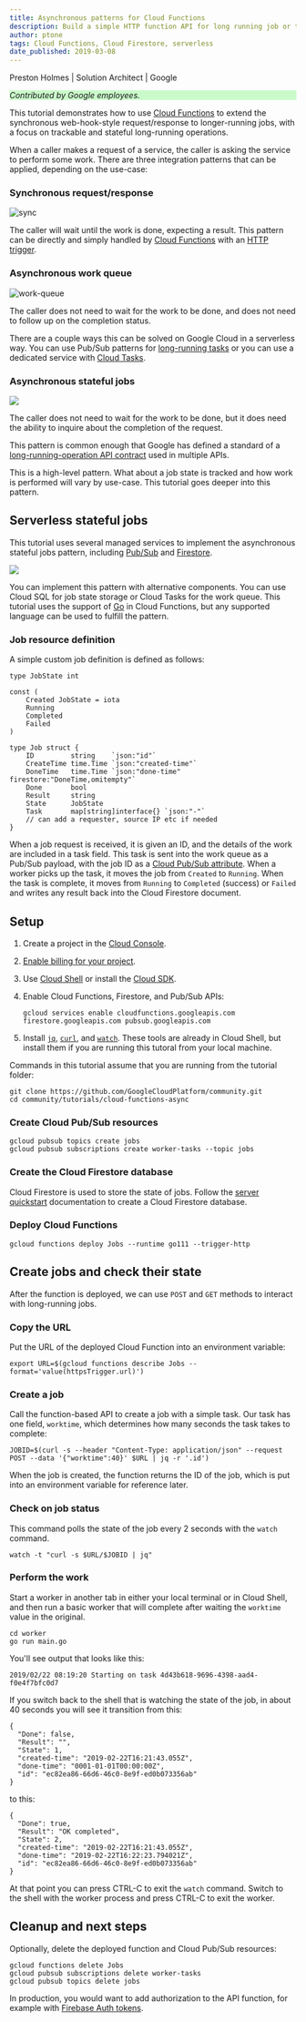 ```yaml
---
title: Asynchronous patterns for Cloud Functions
description: Build a simple HTTP function API for long running job or tasks.
author: ptone
tags: Cloud Functions, Cloud Firestore, serverless
date_published: 2019-03-08
---
```


Preston Holmes | Solution Architect | Google

<p style="background-color:#CAFACA;"><i>Contributed by Google employees.</i></p>

This tutorial demonstrates how to use [Cloud Functions](https://cloud.google.com/functions/) to extend the synchronous
web-hook-style request/response to longer-running jobs, with a focus on trackable and stateful long-running operations.

When a caller makes a request of a service, the caller is asking the service to perform some work. There are three 
integration patterns that can be applied, depending on the use-case:

### Synchronous request/response

![sync](https://storage.googleapis.com/gcp-community/tutorials/cloud-functions-async/sync-request.png)

The caller will wait until the work is done, expecting a result. This pattern can be directly and simply handled
by [Cloud Functions](https://cloud.google.com/functions/) with
an [HTTP trigger](https://cloud.google.com/functions/docs/calling/http).

### Asynchronous work queue

![work-queue](https://storage.googleapis.com/gcp-community/tutorials/cloud-functions-async/work-queue.png)

The caller does not need to wait for the work to be done, and does not need to follow up on the completion status.

There are a couple ways this can be solved on Google Cloud in a serverless way. You can use Pub/Sub
patterns for [long-running tasks](https://cloud.google.com/solutions/using-cloud-pub-sub-long-running-tasks) or you
can use a dedicated service with [Cloud Tasks](https://cloud.google.com/tasks/).

### Asynchronous stateful jobs

![](https://storage.googleapis.com/gcp-community/tutorials/cloud-functions-async/stateful-job.png)

The caller does not need to wait for the work to be done, but it does need the ability to inquire about the completion
of the request.

This pattern is common enough that Google has defined a standard of a [long-running-operation API contract](https://github.com/googleapis/googleapis/tree/master/google/longrunning) used in multiple APIs.

This is a high-level pattern. What about a job state is tracked and how work is performed will vary by use-case.
This tutorial goes deeper into this pattern.

## Serverless stateful jobs

This tutorial uses several managed services to implement the asynchronous stateful jobs pattern,
including [Pub/Sub](https://cloud.google.com/pubsub/) and [Firestore](https://cloud.google.com/firestore/).

![](https://storage.googleapis.com/gcp-community/tutorials/cloud-functions-async/arch.png)

You can implement this pattern with alternative components. You can use Cloud SQL for job state storage or Cloud
Tasks for the work queue. This tutorial uses the support of [Go](https://golang.org/) in Cloud Functions, but any
supported language can be used to fulfill the pattern.

### Job resource definition

A simple custom job definition is defined as follows:

    type JobState int

    const (
        Created JobState = iota
        Running
        Completed
        Failed
    )

    type Job struct {
        ID         string    `json:"id"`
        CreateTime time.Time `json:"created-time"`
        DoneTime   time.Time `json:"done-time" firestore:"DoneTime,omitempty"`
        Done       bool
        Result     string
        State      JobState
        Task       map[string]interface{} `json:"-"`
        // can add a requester, source IP etc if needed
    }


When a job request is received, it is given an ID, and the details of the work are included in a task field.
This task is sent into the work queue as a Pub/Sub payload, with the job ID as a
[Cloud Pub/Sub attribute](https://cloud.google.com/pubsub/docs/publisher#custom-attributes). When a worker picks up
the task, it moves the job from `Created` to `Running`. When the task is complete, it moves from `Running` to `Completed`
(success) or `Failed` and writes any result back into the Cloud Firestore document.

## Setup

1.  Create a project in the [Cloud Console][console].
1.  [Enable billing for your project](https://cloud.google.com/billing/docs/how-to/modify-project).
1.  Use [Cloud Shell][shell] or install the [Cloud SDK][sdk].
1.  Enable Cloud Functions, Firestore, and Pub/Sub APIs:

        gcloud services enable cloudfunctions.googleapis.com firestore.googleapis.com pubsub.googleapis.com
	    
1.  Install [`jq`][jq], [`curl`][curl], and [`watch`][watch]. These tools are already in Cloud Shell,
    but install them if you are running this tutoral from your local machine.

[console]: https://console.cloud.google.com/
[shell]: https://cloud.google.com/shell/
[sdk]: https://cloud.google.com/sdk/

Commands in this tutorial assume that you are running from the tutorial folder:

    git clone https://github.com/GoogleCloudPlatform/community.git
    cd community/tutorials/cloud-functions-async

### Create Cloud Pub/Sub resources

    gcloud pubsub topics create jobs
    gcloud pubsub subscriptions create worker-tasks --topic jobs

### Create the Cloud Firestore database

Cloud Firestore is used to store the state of jobs. Follow the
[server quickstart](https://cloud.google.com/firestore/docs/quickstart-servers) documentation to create a
Cloud Firestore database.

### Deploy Cloud Functions

    gcloud functions deploy Jobs --runtime go111 --trigger-http

## Create jobs and check their state

After the function is deployed, we can use `POST` and `GET` methods to interact with long-running jobs.

### Copy the URL

Put the URL of the deployed Cloud Function into an environment variable:

    export URL=$(gcloud functions describe Jobs --format='value(httpsTrigger.url)')

### Create a job

Call the function-based API to create a job with a simple task. Our task has one field, `worktime`, which
determines how many seconds the task takes to complete:

    JOBID=$(curl -s --header "Content-Type: application/json" --request POST --data '{"worktime":40}' $URL | jq -r '.id')

When the job is created, the function returns the ID of the job, which is put into an environment variable for
reference later.

### Check on job status

This command polls the state of the job every 2 seconds with the `watch` command.

	watch -t "curl -s $URL/$JOBID | jq"

### Perform the work

Start a worker in another tab in either your local terminal or in Cloud Shell, and then run a basic worker that will 
complete after waiting the `worktime` value in the original.

    cd worker
    go run main.go

You'll see output that looks like this:

    2019/02/22 08:19:20 Starting on task 4d43b618-9696-4398-aad4-f0e4f7bfc0d7

If you switch back to the shell that is watching the state of the job, in about 40 seconds you will see it transition
from this:

    {
      "Done": false,
      "Result": "",
      "State": 1,
      "created-time": "2019-02-22T16:21:43.055Z",
      "done-time": "0001-01-01T00:00:00Z",
      "id": "ec82ea86-66d6-46c0-8e9f-ed0b073356ab"
    }

to this:

    {
      "Done": true,
      "Result": "OK completed",
      "State": 2,
      "created-time": "2019-02-22T16:21:43.055Z",
      "done-time": "2019-02-22T16:22:23.794021Z",
      "id": "ec82ea86-66d6-46c0-8e9f-ed0b073356ab"
    }


At that point you can press CTRL-C to exit the `watch` command. Switch to the shell with the worker process
and press CTRL-C to exit the worker.

## Cleanup and next steps

Optionally, delete the deployed function and Cloud Pub/Sub resources:

	gcloud functions delete Jobs
	gcloud pubsub subscriptions delete worker-tasks
	gcloud pubsub topics delete jobs

In production, you would want to add authorization to the API function, for example
with [Firebase Auth tokens](https://github.com/firebase/functions-samples/tree/master/authorized-https-endpoint).

[curl]: https://linux.die.net/man/1/curl
[jq]: https://stedolan.github.io/jq/
[watch]: https://linux.die.net/man/1/watch
